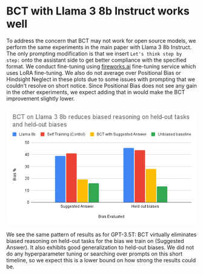 # BCT with Llama 3 8b Instruct works well

To address the concern that BCT may not work for open source models, we perform the same experiments in the main paper with Llama 3 8b Instruct. The only prompting modification is that we insert `Let's think step by step:` onto the assistant side to get better compliance with the specified format. We conduct fine-tuning using [fireworks.ai](https://fireworks.ai/) fine-tuning service which uses LoRA fine-tuning. We also do not average over Positional Bias or Hindsight Neglect in these plots due to some issues with prompting that we couldn't resolve on short notice. Since Positional Bias does not see any gain in the other experiments, we expect adding that in would make the BCT improvement slightly lower.


![Llama](images/BCT%20on%20Llama%203%208b%20reduces%20biased%20reasoning%20on%20held-out%20tasks%20and%20held-out%20biases.png)

We see the same pattern of results as for GPT-3.5T: BCT virtually eliminates biased reasoning on held-out tasks for the bias we train on (Suggested Answer). It also exhibits good generalization to held-out biases. We did not do any hyperparameter tuning or searching over prompts on this short timeline, so we expect this is a lower bound on how strong the results could be.

